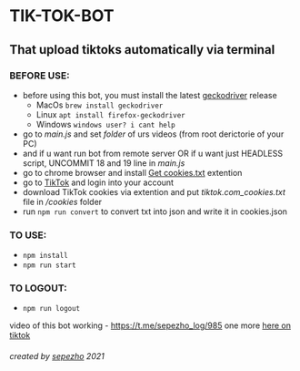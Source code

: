 # TIK-TOK-BOT
## That upload tiktoks automatically via terminal
### BEFORE USE:
+ before using this bot, you must install the latest [geckodriver](https://github.com/mozilla/geckodriver/releases/) release
  + MacOs `brew install geckodriver`
  + Linux `apt install firefox-geckodriver`
  + Windows `windows user? i cant help`
+ go to *main.js* and set *folder* of urs videos (from root derictorie of your PC)
+ and if u want run bot from remote server OR if u want just HEADLESS script, UNCOMMIT 18 and 19 line in *main.js*
+ go to chrome browser and install [Get cookies.txt](https://chrome.google.com/webstore/detail/get-cookiestxt/bgaddhkoddajcdgocldbbfleckgcbcid/related?hl=en) extention
+ go to [TikTok](https://www.tiktok.com) and login into your account
+ download TikTok cookies via extention and put *tiktok.com_cookies.txt* file in */cookies* folder
+ run `npm run convert` to convert txt into json and write it in cookies.json
### TO USE:
+ `npm install`
+ `npm run start`
### TO LOGOUT:
+ `npm run logout`

video of this bot working - https://t.me/sepezho_log/985
one more [here on tiktok](https://www.tiktok.com/@sepezho/video/7021469298501750018?is_from_webapp=1&sender_device=pc&web_id=7015674865807296005)

###### created by [sepezho](https://sepezho.com) 2021
